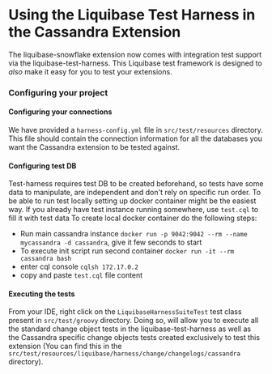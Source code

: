 # Using the Liquibase Test Harness in the Cassandra Extension
The liquibase-snowflake extension now comes with integration test support via the liquibase-test-harness. 
This Liquibase test framework is designed to *also* make it easy for you to test your extensions.

### Configuring your project
 
#### Configuring your connections

We have provided a `harness-config.yml` file in `src/test/resources` directory. 
This file should contain the connection information for all the databases you want the Cassandra extension to be tested against.

#### Configuring test DB
Test-harness requires test DB to be created beforehand, so tests have some data to manipulate, are independent and don't rely on specific run order.
To be able to run test locally setting up docker container might be the easiest way. If you already have test instance running somewhere, use `test.cql` to fill it with test data
To create local docker container do the following steps:
- Run main cassandra instance `docker run -p 9042:9042 --rm --name mycassandra -d cassandra`, give it few seconds to start
- To execute init script run second container `docker run -it --rm cassandra bash`
- enter cql console `cqlsh 172.17.0.2`
- copy and paste `test.cql` file content

#### Executing the tests
From your IDE, right click on the `LiquibaseHarnessSuiteTest` test class present in `src/test/groovy` directory. 
Doing so, will allow you to execute all the standard change object tests in the liquibase-test-harness as well as the
Cassandra specific change objects tests created exclusively to test this extension (You can find this in the 
`src/test/resources/liquibase/harness/change/changelogs/cassandra` directory).